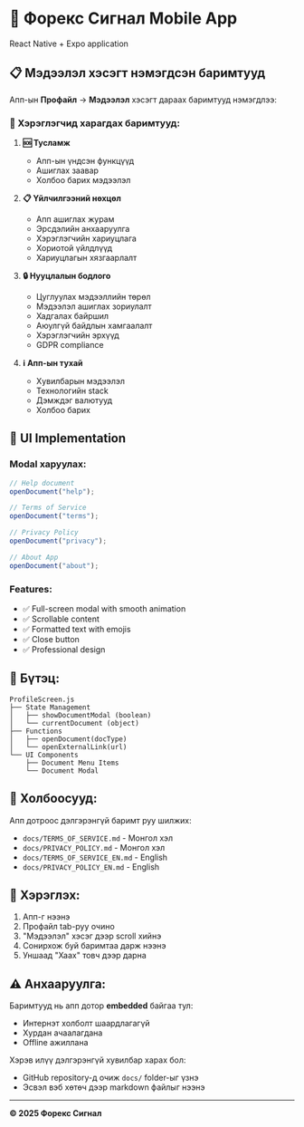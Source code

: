 # 📱 Форекс Сигнал Mobile App

React Native + Expo application

## 📋 Мэдээлэл хэсэгт нэмэгдсэн баримтууд

Апп-ын **Профайл** → **Мэдээлэл** хэсэгт дараах баримтууд нэмэгдлээ:

### 📖 Хэрэглэгчид харагдах баримтууд:

1. **🆘 Тусламж**

   - Апп-ын үндсэн функцүүд
   - Ашиглах заавар
   - Холбоо барих мэдээлэл

2. **📋 Үйлчилгээний нөхцөл**

   - Апп ашиглах журам
   - Эрсдэлийн анхааруулга
   - Хэрэглэгчийн хариуцлага
   - Хориотой үйлдлүүд
   - Хариуцлагын хязгаарлалт

3. **🔒 Нууцлалын бодлого**

   - Цуглуулах мэдээллийн төрөл
   - Мэдээлэл ашиглах зориулалт
   - Хадгалах байршил
   - Аюулгүй байдлын хамгаалалт
   - Хэрэглэгчийн эрхүүд
   - GDPR compliance

4. **ℹ️ Апп-ын тухай**
   - Хувилбарын мэдээлэл
   - Технологийн stack
   - Дэмждэг валютууд
   - Холбоо барих

## 🎨 UI Implementation

### Modal харуулах:

```javascript
// Help document
openDocument("help");

// Terms of Service
openDocument("terms");

// Privacy Policy
openDocument("privacy");

// About App
openDocument("about");
```

### Features:

- ✅ Full-screen modal with smooth animation
- ✅ Scrollable content
- ✅ Formatted text with emojis
- ✅ Close button
- ✅ Professional design

## 📂 Бүтэц:

```
ProfileScreen.js
├── State Management
│   ├── showDocumentModal (boolean)
│   └── currentDocument (object)
├── Functions
│   ├── openDocument(docType)
│   └── openExternalLink(url)
└── UI Components
    ├── Document Menu Items
    └── Document Modal
```

## 🔗 Холбоосууд:

Апп дотроос дэлгэрэнгүй баримт руу шилжих:

- `docs/TERMS_OF_SERVICE.md` - Монгол хэл
- `docs/PRIVACY_POLICY.md` - Монгол хэл
- `docs/TERMS_OF_SERVICE_EN.md` - English
- `docs/PRIVACY_POLICY_EN.md` - English

## 📱 Хэрэглэх:

1. Апп-г нээнэ
2. Профайл tab-руу очино
3. "Мэдээлэл" хэсэг дээр scroll хийнэ
4. Сонирхож буй баримтаа дарж нээнэ
5. Уншаад "Хаах" товч дээр дарна

## ⚠️ Анхааруулга:

Баримтууд нь апп дотор **embedded** байгаа тул:

- Интернэт холболт шаардлагагүй
- Хурдан ачаалагдана
- Offline ажиллана

Хэрэв илүү дэлгэрэнгүй хувилбар харах бол:

- GitHub repository-д очиж `docs/` folder-ыг үзнэ
- Эсвэл вэб хөтөч дээр markdown файлыг нээнэ

---

**© 2025 Форекс Сигнал**
